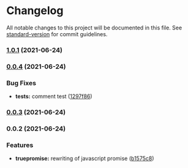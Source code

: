 # Changelog

All notable changes to this project will be documented in this file. See [standard-version](https://github.com/conventional-changelog/standard-version) for commit guidelines.

### [1.0.1](https://github.com/lenacassandre/true-promises/compare/v0.0.4...v1.0.1) (2021-06-24)

### [0.0.4](https://github.com/lenacassandre/true-promises/compare/v0.0.3...v0.0.4) (2021-06-24)


### Bug Fixes

* **tests:** comment test ([1297f86](https://github.com/lenacassandre/true-promises/commit/1297f86f0293747506fed742a0c648c66de6494e))

### [0.0.3](https://github.com/lenacassandre/true-promises/compare/v0.0.2...v0.0.3) (2021-06-24)

### 0.0.2 (2021-06-24)


### Features

* **truepromise:** rewriting of javascript promise ([b1575c8](https://github.com/lenacassandre/true-promises/commit/b1575c8aeca4bc042cb99db6423dfb580e0721ca))
